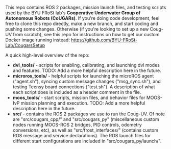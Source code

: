 This repo contains ROS 2 packages, mission launch files, and testing scripts used by the BYU FRoSt lab's **Cooperative Underwater Group of Autonomous Robots (CoUGARs)**. 
If you're doing code development, feel free to clone this repo directly, make a new branch, and start coding and pushing some changes.
Otherwise (if you're looking to set up a new Coug-UV from scratch), see this repo for instructions on how to get our custom Docker image running instead: https://github.com/BYU-FRoSt-Lab/CougarsSetup

A quick high-level overview of the repo:
- **dvl_tools/** - scripts for enabling, calibrating, and launching dvl modes and features.
TODO: Add a more helpful description here in the future.
- **microros_tools/** - helpful scripts for launching the microROS agent ("agent.sh"), syncing custom message changes ("msg_sync.sh"), and testing Teensy board connections ("test.sh").
A description of what each script does is included as a header comment in the file.
- **moos_tools/** - start scripts, mission files, and behavior files for MOOS-IvP mission planning and execution.
TODO: Add a more helpful description here in the future.
- **src/** - contains the ROS 2 packages we use to run the Coug-UV.
Of note are "src/cougars_cpp/" and "src/cougars_py" (miscellaneous custom nodes running MOOS-ROS 2 bridges, PID controls, odometry conversions, etc), as well as "src/frost_interfaces/" (contains custom ROS message and service declarations).
The ROS launch files for different start configurations are included in "src/cougars_py/launch/".

